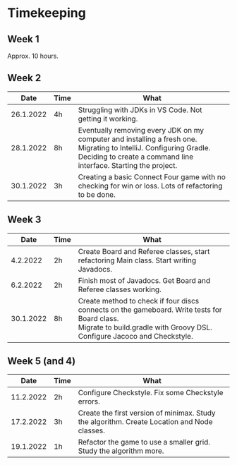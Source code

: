 # Timekeeping

## Week 1

Approx. 10 hours.

## Week 2

| Date      | Time | What                                                                                                                                                                                   |
|-----------|------|----------------------------------------------------------------------------------------------------------------------------------------------------------------------------------------|
| 26.1.2022 | 4h   | Struggling with JDKs in VS Code. Not getting it working.                                                                                                                               |
| 28.1.2022 | 8h   | Eventually removing every JDK on my computer and installing a fresh one. Migrating to IntelliJ. Configuring Gradle. Deciding to create a command line interface. Starting the project. |
| 30.1.2022 | 3h   | Creating a basic Connect Four game with no checking for win or loss. Lots of refactoring to be done.                                                                                   |

## Week 3

| Date      | Time | What                                                                                                                                                                        |
|-----------|------|-----------------------------------------------------------------------------------------------------------------------------------------------------------------------------|
| 4.2.2022  | 2h   | Create Board and Referee classes, start refactoring Main class. Start writing Javadocs.                                                                                     |
| 6.2.2022  | 2h   | Finish most of Javadocs. Get Board and Referee classes working.                                                                                                             |
| 30.1.2022 | 8h   | Create method to check if four discs connects on the gameboard. Write tests for Board class.<br/> Migrate to build.gradle with Groovy DSL. Configure Jacoco and Checkstyle. |

## Week 5 (and 4)


| Date      | Time | What                                                                                        |
|-----------|------|---------------------------------------------------------------------------------------------|
| 11.2.2022 | 2h   | Configure Checkstyle. Fix some Checkstyle errors.                                           |
| 17.2.2022 | 3h   | Create the first version of minimax. Study the algorithm. Create Location and Node classes. |
| 19.1.2022 | 1h   | Refactor the game to use a smaller grid. Study the algorithm more.                          |



